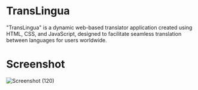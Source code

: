 # TransLingua
"TransLingua" is a dynamic web-based translator application created using HTML, CSS, and JavaScript, designed to facilitate seamless translation between languages for users worldwide.
# Screenshot
![Screenshot (120)](https://github.com/BishwanathKumarPanda/SketchIt-Interactive-Drawing-App/assets/138992024/4b15f57d-472e-45c7-8a13-56bb6365855f)
